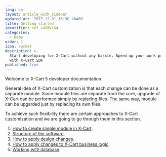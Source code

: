 ```yaml
---
lang: en
layout: article_with_sidebar
updated_at: '2017-12-01 16:38 +0400'
title: Getting started
identifier: ref_c4ZdVsX4
categories:
  - home
order: 1
icon: rocket
description: >-
  Start developing for X-Cart without any hassle. Speed up your work process
  with X-Cart SDK
published: true
---
```

Welcome to X-Cart 5 developer documentation.

General idea of X-Cart customization is that each change can be done as a separate module. Since module files are separate from the core, upgrade of X-Cart can be performed simply by replacing files. The same way, module can be upgarded just by replacing its own files.

To achieve such flexibility there are certain approaches to X-Cart customization and we are going to go through them in this section.

1. [How to create simple module in X-Cart](https://devs.x-cart.com/getting_started/creating-module.html).
2. [Structure of the software](https://devs.x-cart.com/getting_started/x-cart-structure.html).
3. [How to apply design changes](https://devs.x-cart.com/getting_started/how-to-apply-design-changes.html).
4. [How to apply changes to X-Cart business logic](https://devs.x-cart.com/getting_started/applying-logic-changes.html).
5. [Working with database](https://devs.x-cart.com/getting_started/working-with-database.html).
